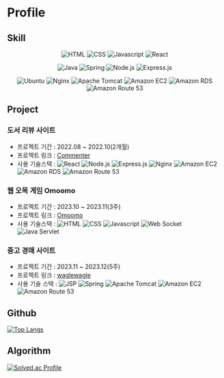 # Profile

## Skill
<div align=center>

![HTML](https://img.shields.io/badge/HTML-883333?logo=html5)
![CSS](https://img.shields.io/badge/CSS-%23254BDD?logo=css3)
![Javascript](https://img.shields.io/badge/Javascript-%23CEB82F?logo=javascript)
![React](https://img.shields.io/badge/React-%23087A9F?logo=react)

![Java](https://img.shields.io/badge/Java-%23DA6702?logo=openjdk)
![Spring](https://img.shields.io/badge/Spring-%232E5918?logo=spring)
![Node.js](https://img.shields.io/badge/Node.js-%233D833D?logo=Node.js)
![Express.js](https://img.shields.io/badge/Express.js-%23509941?logo=express)

![Ubuntu](https://img.shields.io/badge/Ubuntu-%23812100?logo=ubuntu)
![Nginx](https://img.shields.io/badge/Nginx-%23009639?logo=nginx)
![Apache Tomcat](https://img.shields.io/badge/Apache_Tomcat-%23C9A21D?logo=apachetomcat)
![Amazon EC2](https://img.shields.io/badge/Amazon_EC2-%23e5780c?logo=Amazon%20EC2)
![Amazon RDS](https://img.shields.io/badge/Amazon%20RDS-%23302CB2?logo=Amazon%20rds)
![Amazon Route 53](https://img.shields.io/badge/Amazon%20Route%2053-%23562DB1?logo=Amazon%20route%2053)
</div>

## Project

### 도서 리뷰 사이트
* 프로젝트 기간 : 2022.08 ~ 2022.10(2개월)
* 프로젝트 링크 : [Commenter](https://github.com/Cubites/commenter)
* 사용 기술스택 :
![React](https://img.shields.io/badge/React-%23087A9F?logo=react)
![Node.js](https://img.shields.io/badge/Node.js-%233D833D?logo=Node.js)
![Express.js](https://img.shields.io/badge/Express.js-%23509941?logo=express)
![Nginx](https://img.shields.io/badge/Nginx-%23009639?logo=nginx)
![Amazon EC2](https://img.shields.io/badge/Amazon_EC2-%23e5780c?logo=Amazon%20EC2)
![Amazon RDS](https://img.shields.io/badge/Amazon%20RDS-%23302CB2?logo=Amazon%20rds)
![Amazon Route 53](https://img.shields.io/badge/Amazon%20Route%2053-%23562DB1?logo=Amazon%20route%2053)

### 웹 오목 게임 Omoomo
* 프로젝트 기간 : 2023.10 ~ 2023.11(3주)
* 프로젝트 링크 : [Omoomo](https://github.com/Cubites/omoomo)
* 사용 기술스택 : 
![HTML](https://img.shields.io/badge/HTML-883333?logo=html5)
![CSS](https://img.shields.io/badge/CSS-%23254BDD?logo=css3)
![Javascript](https://img.shields.io/badge/Javascript-%23CEB82F?logo=javascript)
![Web Socket](https://img.shields.io/badge/Web_socket-%23010101)
![Java Servlet](https://img.shields.io/badge/Java_Servlet-%23C55D02)

### 중고 경매 사이트
* 프로젝트 기간 : 2023.11 ~ 2023.12(5주)
* 프로젝트 링크 : [waglewagle](https://github.com/Cubites/waglewagle)
* 사용 기술 스택 :
![JSP](https://img.shields.io/badge/JSP-%23C55D02)
![Spring](https://img.shields.io/badge/Spring-%232E5918?logo=spring)
![Apache Tomcat](https://img.shields.io/badge/Apache_Tomcat-%23C9A21D?logo=apachetomcat)
![Amazon EC2](https://img.shields.io/badge/Amazon_EC2-%23e5780c?logo=Amazon%20EC2)
![Amazon Route 53](https://img.shields.io/badge/Amazon%20Route%2053-%23562DB1?logo=Amazon%20route%2053)

## Github
[![Top Langs](https://github-readme-stats.vercel.app/api/top-langs/?username=Cubites)](https://github.com/anuraghazra/github-readme-stats)

## Algorithm
[![Solved.ac Profile](http://mazassumnida.wtf/api/generate_badge?boj=cubite)](https://solved.ac/cubite)


